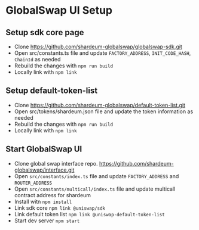 # GlobalSwap UI Setup

## Setup sdk core page
- Clone https://github.com/shardeum-globalswap/globalswap-sdk.git
- Open src/constants.ts file and update `FACTORY_ADDRESS`, `INIT_CODE_HASH`, `ChainId` as needed
- Rebuild the changes with `npm run build`
- Locally link with `npm link`

## Setup default-token-list
- Clone https://github.com/shardeum-globalswap/default-token-list.git
- Open src/tokens/shardeum.json file and update the token information as needed
- Rebuild the changes with `npm run build`
- Locally link with `npm link`

## Start GlobalSwap UI
- Clone global swap interface repo. https://github.com/shardeum-globalswap/interface.git
- Open `src/constants/index.ts` file and update `FACTORY_ADDRESS` and `ROUTER_ADDRESS`
- Open `src/constants/multicall/index.ts` file and update multicall contract address for shardeum
- Install witn `npm install`
- Link sdk core `npm link @uniswap/sdk`
- Link default token list `npm link @uniswap-default-token-list`
- Start dev server `npm start`
